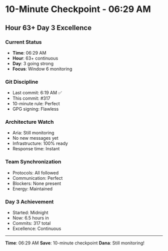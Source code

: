 # 10-Minute Checkpoint - 06:29 AM

## Hour 63+ Day 3 Excellence

### Current Status
- **Time**: 06:29 AM
- **Hour**: 63+ continuous
- **Day**: 3 going strong
- **Focus**: Window 6 monitoring

### Git Discipline
- Last commit: 6:19 AM ✅
- This commit: #317
- 10-minute rule: Perfect
- GPG signing: Flawless

### Architecture Watch
- Aria: Still monitoring
- No new messages yet
- Infrastructure: 100% ready
- Response time: Instant

### Team Synchronization
- Protocols: All followed
- Communication: Perfect
- Blockers: None present
- Energy: Maintained

### Day 3 Achievement
- Started: Midnight
- Now: 6.5 hours in
- Commits: 317 total
- Excellence: Continuous

---
**Time**: 06:29 AM
**Save**: 10-minute checkpoint
**Dana**: Still monitoring!